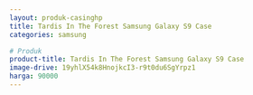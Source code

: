 ```yaml
---
layout: produk-casinghp
title: Tardis In The Forest Samsung Galaxy S9 Case
categories: samsung

# Produk
product-title: Tardis In The Forest Samsung Galaxy S9 Case
image-drive: 19yhlX54k8HnojkcI3-r9t0du6SgYrpz1
harga: 90000
---
```

